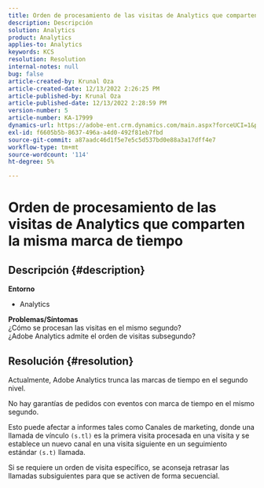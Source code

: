 ```yaml
---
title: Orden de procesamiento de las visitas de Analytics que comparten la misma marca de tiempo
description: Descripción
solution: Analytics
product: Analytics
applies-to: Analytics
keywords: KCS
resolution: Resolution
internal-notes: null
bug: false
article-created-by: Krunal Oza
article-created-date: 12/13/2022 2:26:25 PM
article-published-by: Krunal Oza
article-published-date: 12/13/2022 2:28:59 PM
version-number: 5
article-number: KA-17999
dynamics-url: https://adobe-ent.crm.dynamics.com/main.aspx?forceUCI=1&pagetype=entityrecord&etn=knowledgearticle&id=c59aec1b-f27a-ed11-81ac-6045bd006b3d
exl-id: f6605b5b-8637-496a-a4d0-492f81eb7fbd
source-git-commit: a87aadc46d1f5e7e5c5d537bd0e88a3a17dff4e7
workflow-type: tm+mt
source-wordcount: '114'
ht-degree: 5%

---
```


# Orden de procesamiento de las visitas de Analytics que comparten la misma marca de tiempo

## Descripción {#description}

<b>Entorno</b>
- Analytics



<b>Problemas/Síntomas</b><br>¿Cómo se procesan las visitas en el mismo segundo?<br>¿Adobe Analytics admite el orden de visitas subsegundo?

## Resolución {#resolution}


Actualmente, Adobe Analytics trunca las marcas de tiempo en el segundo nivel.

No hay garantías de pedidos con eventos con marca de tiempo en el mismo segundo.

Esto puede afectar a informes tales como Canales de marketing, donde una llamada de vínculo `(s.tl)` es la primera visita procesada en una visita y se establece un nuevo canal en una visita siguiente en un seguimiento estándar `(s.t)` llamada.

Si se requiere un orden de visita específico, se aconseja retrasar las llamadas subsiguientes para que se activen de forma secuencial.
